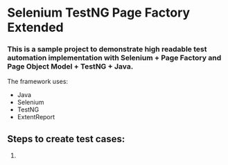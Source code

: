 # Selenium TestNG Page Factory Extended

### This is a sample project to demonstrate high readable test automation implementation with Selenium + Page Factory and Page Object Model + TestNG + Java.
The framework uses:
* Java
* Selenium
* TestNG
* ExtentReport

## Steps to create test cases:
1. 
